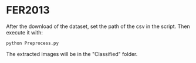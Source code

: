 # FER2013

After the download of the dataset, set the path of the csv in the script. Then execute it with:<br/>

    python Preprocess.py

The extracted images will be in the "Classified" folder.